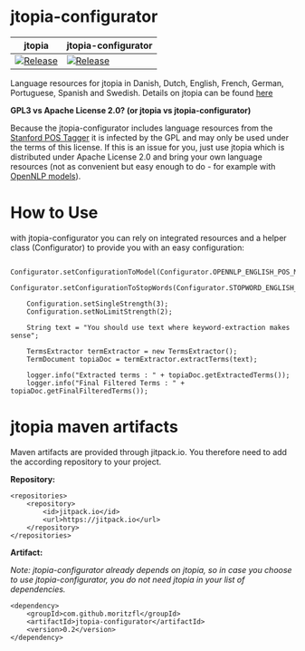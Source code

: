 # jtopia-configurator

| jtopia  | jtopia-configurator  |
|---------|----------------------|
| [![Release](https://jitpack.io/v/moritzfl/jtopia.svg)](https://jitpack.io/#moritzfl/jtopia)  |  [![Release](https://jitpack.io/v/moritzfl/jtopia-configurator.svg)](https://jitpack.io/#moritzfl/jtopia-configurator) |

Language resources for jtopia in Danish, Dutch, English, French, German, Portuguese, Spanish and Swedish. Details on jtopia can be found [here](https://github.com/moritzfl/jtopia)

**GPL3 vs Apache License 2.0? (or jtopia vs jtopia-configurator)**

Because the jtopia-configurator includes language resources from the [Stanford POS Tagger](https://nlp.stanford.edu/software/tagger.shtml) it is infected by the GPL and may only be used under the terms of this license. If this is an issue for you, just use jtopia which is distributed under Apache License 2.0 and bring your own language resources (not as convenient but easy enough to do - for example with [OpenNLP models](http://opennlp.sourceforge.net/models-1.5/)).

How to Use
==========

with jtopia-configurator you can rely on integrated resources and a helper class (Configurator) to provide you with an easy configuration:

        Configurator.setConfigurationToModel(Configurator.OPENNLP_ENGLISH_POS_MAXENT);
        Configurator.setConfigurationToStopWords(Configurator.STOPWORD_ENGLISH_LONG);

        Configuration.setSingleStrength(3);
        Configuration.setNoLimitStrength(2);

        String text = "You should use text where keyword-extraction makes sense";

        TermsExtractor termExtractor = new TermsExtractor();
        TermDocument topiaDoc = termExtractor.extractTerms(text);

        logger.info("Extracted terms : " + topiaDoc.getExtractedTerms());
        logger.info("Final Filtered Terms : " + topiaDoc.getFinalFilteredTerms());

jtopia maven artifacts
======================
Maven artifacts are provided through jitpack.io. You therefore need to add the according repository to your project.

**Repository:**

	<repositories>
		<repository>
		    <id>jitpack.io</id>
		    <url>https://jitpack.io</url>
		</repository>
	</repositories>
    
**Artifact:**

*Note: jtopia-configurator already depends on jtopia, so in case you choose to use jtopia-configurator, you do not  need jtopia in your list of dependencies.*

	<dependency>
	    <groupId>com.github.moritzfl</groupId>
	    <artifactId>jtopia-configurator</artifactId>
	    <version>0.2</version>
	</dependency>
  
